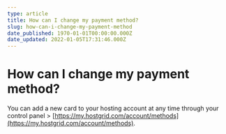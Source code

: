 ```yaml
---
type: article
title: How can I change my payment method?
slug: how-can-i-change-my-payment-method
date_published: 1970-01-01T00:00:00.000Z
date_updated: 2022-01-05T17:31:46.000Z
---
```


# How can I change my payment method?

You can add a new card to your hosting account at any time through your control panel > [https://my.hostgrid.com/account/methods](https://my.hostgrid.com/account/methods).
